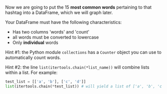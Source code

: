 Now we are going to put the 15 **most common words** pertaining to that hashtag into a DataFrame, which we will graph later.

Your DataFrame must have the following characteristics:

* Has two columns 'words' and 'count'
* all words must be converted to lowercase
* Only **individual** words 

Hint #1: the Python module `collections` has a `Counter` object you can use to automatically count words.

Hint #2: the line `list(itertools.chain(*list_name))` will combine lists within a list. For example:

```python
test_list = [['a', 'b'], ['c', 'd']]
list(itertools.chain(*test_list)) # will yield a list of ['a', 'b', 'c', 'd']
```


